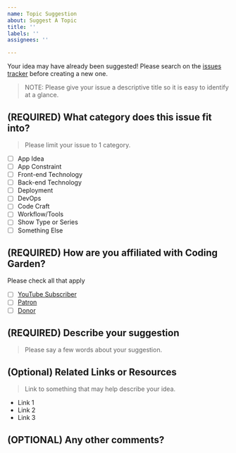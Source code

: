 ```yaml
---
name: Topic Suggestion
about: Suggest A Topic
title: ''
labels: ''
assignees: ''

---
```


Your idea may have already been suggested! Please search on the [issues tracker](https://github.com/CodingGarden/landscaping/issues) before creating a new one.

>NOTE: Please give your issue a descriptive title so it is easy to identify at a glance.

## (REQUIRED) What category does this issue fit into?

>Please limit your issue to 1 category.

* [ ] App Idea
* [ ] App Constraint
* [ ] Front-end Technology
* [ ] Back-end Technology
* [ ] Deployment
* [ ] DevOps
* [ ] Code Craft
* [ ] Workflow/Tools
* [ ] Show Type or Series
* [ ] Something Else

## (REQUIRED) How are you affiliated with Coding Garden?

Please check all that apply

* [ ] [YouTube Subscriber](https://www.youtube.com/codinggardenwithcj?sub_confirmation=1)
* [ ] [Patron](https://www.patreon.com/CodingGardenWithCJ)
* [ ] [Donor](https://streamlabs.com/CodingGardenWithCJ)

## (REQUIRED) Describe your suggestion

>Please say a few words about your suggestion.

## (Optional) Related Links or Resources

>Link to something that may help describe your idea.

* Link 1
* Link 2
* Link 3

## (OPTIONAL) Any other comments?

